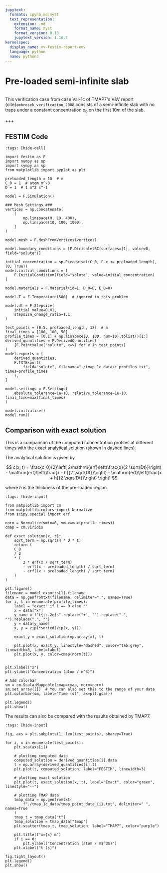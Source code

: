 ```yaml
---
jupytext:
  formats: ipynb,md:myst
  text_representation:
    extension: .md
    format_name: myst
    format_version: 0.13
    jupytext_version: 1.16.2
kernelspec:
  display_name: vv-festim-report-env
  language: python
  name: python3
---
```


# Pre-loaded semi-infinite slab

```{tags} 1D, MES, transient
```

This verification case from case Val-1c of TMAP7's V&V report {cite}`ambrosek_verification_2008` consists of a semi-infinite slab with no traps under a constant concentration $c_0$ on the first $10 m$ of the slab.

+++

## FESTIM Code

```{code-cell} ipython3
:tags: [hide-cell]

import festim as F
import numpy as np
import sympy as sp
from matplotlib import pyplot as plt

preloaded_length = 10  # m
C_0 = 1  # atom m^-3
D = 1  # 1 m^2 s^-1

model = F.Simulation()

### Mesh Settings ###
vertices = np.concatenate(
    [
        np.linspace(0, 10, 400),
        np.linspace(10, 100, 1000),
    ]
)

model.mesh = F.MeshFromVertices(vertices)

model.boundary_conditions = [F.DirichletBC(surfaces=[1], value=0, field="solute")]

initial_concentration = sp.Piecewise((C_0, F.x <= preloaded_length), (0, True))
model.initial_conditions = [
    F.InitialCondition(field="solute", value=initial_concentration)
]

model.materials = F.Material(id=1, D_0=D, E_D=0)

model.T = F.Temperature(500)  # ignored in this problem

model.dt = F.Stepsize(
    initial_value=0.01,
    stepsize_change_ratio=1.1,
)

test_points = [0.5, preloaded_length, 12]  # m
final_times = [100, 100, 50]
profile_times = [0.1] + np.linspace(0, 100, num=10).tolist()[1:]
derived_quantities = F.DerivedQuantities(
    [F.PointValue("solute", x=v) for v in test_points]
)
model.exports = [
    derived_quantities,
    F.TXTExport(
        field="solute", filename="./tmap_1c_data/c_profiles.txt", times=profile_times
    ),
]

model.settings = F.Settings(
    absolute_tolerance=1e-10, relative_tolerance=1e-10, final_time=max(final_times)
)

model.initialise()
model.run()
```

## Comparison with exact solution

This is a comparison of the computed concentration profiles at different times with the exact analytical solution (shown in dashed lines).

The analytical solution is given by

$$
    c(x, t) = \frac{c_0}{2}\left[ 
        2\mathrm{erf}\left(\frac{x}{2 \sqrt{Dt}}\right)
        - \mathrm{erf}\left(\frac{x - h}{2 \sqrt{Dt}}\right)
        - \mathrm{erf}\left(\frac{x + h}{2 \sqrt{Dt}}\right)
     \right]
$$

where $h$ is the thickness of the pre-loaded region.

```{code-cell} ipython3
:tags: [hide-input]

from matplotlib import cm
from matplotlib.colors import Normalize
from scipy.special import erf

norm = Normalize(vmin=0, vmax=max(profile_times))
cmap = cm.viridis

def exact_solution(x, t):
    sqrt_term = np.sqrt(4 * D * t)
    return (
    C_0
    / 2
    * (
        2 * erf(x / sqrt_term)
        - erf((x - preloaded_length) / sqrt_term)
        - erf((x + preloaded_length) / sqrt_term)
    )
)

plt.figure()
filename = model.exports[1].filename
data = np.genfromtxt(filename, delimiter=",", names=True)
for i, t in enumerate(profile_times):
    label = "exact" if i == 0 else ""
    x = data["x"]
    y_name = f"t{t:.2e}s".replace("+", "").replace("-", "").replace(".", "")
    y = data[y_name]
    x, y = zip(*sorted(zip(x, y)))
    
    exact_y = exact_solution(np.array(x), t)

    plt.plot(x, exact_y, linestyle="dashed", color="tab:grey", linewidth=3, label=label)
    plt.plot(x, y, color=cmap(norm(t)))


plt.xlabel("x")
plt.ylabel("Concentration (atom / m^3)")

# Add colorbar
sm = cm.ScalarMappable(cmap=cmap, norm=norm)
sm.set_array([])  # You can also set this to the range of your data
plt.colorbar(sm, label="Time (s)", ax=plt.gca())

plt.legend()
plt.show()
```

The results can also be compared with the results obtained by TMAP7.

```{code-cell} ipython3
:tags: [hide-input]

fig, axs = plt.subplots(1, len(test_points), sharey=True)

for i, x in enumerate(test_points):
    plt.sca(axs[i])

    # plotting computed data
    computed_solution = derived_quantities[i].data
    t = np.array(derived_quantities[i].t)
    plt.plot(t, computed_solution, label="FESTIM", linewidth=3)

    # plotting exact solution
    plt.plot(t, exact_solution(x, t), label="Exact", color="green", linestyle="--")

    # plotting TMAP data
    tmap_data = np.genfromtxt(
        f"./tmap_1c_data/tmap_point_data_{i}.txt", delimiter=" ", names=True
    )
    tmap_t = tmap_data["t"]
    tmap_solution = tmap_data["tmap"]
    plt.scatter(tmap_t, tmap_solution, label="TMAP7", color="purple")

    plt.title(f"x={x} m")
    if i == 0:
        plt.ylabel("Concentration (atom / m$^3$)")
    plt.xlabel("t (s)")

fig.tight_layout()
plt.legend()
plt.show()
```

